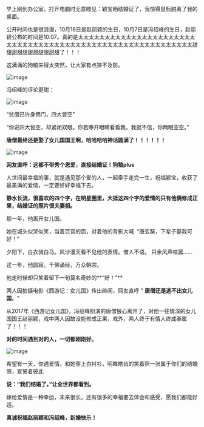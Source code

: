 早上刚到办公室，打开电脑时无意瞟见：颖宝晒结婚证了，我惊得鼠标脱离了我的桌面。 

公开时间也是很浪漫，10月16日是赵丽颖的生日，10月7日是冯绍峰的生日，赵丽颖公布的时间是10:07。真的是太太太太太太太太太太太太太太太太太太太太太太太太太太太太太太太太太太太太太太太太太太太太太太太太太太太太太太太太太甜甜甜甜甜甜甜甜甜甜甜了！！！

这满满的狗粮来得太突然，让大家有点猝不及防。

![image](http://upload-images.jianshu.io/upload_images/6943526-8ba00017939bad79?imageMogr2/auto-orient/strip%7CimageView2/2/w/1240)

冯绍峰的评论更甜：

![image](http://upload-images.jianshu.io/upload_images/6943526-2cb02cd612d56c49?imageMogr2/auto-orient/strip%7CimageView2/2/w/1240)

“贫僧已许身佛门，四大皆空”

“你说四大皆空，却紧闭双眼。你若睁开眼睛看看我，我就不信，你两眼空空。” 

**唐僧最终还是娶了女儿国国王啊，哈哈哈哈神话圆满了！！！！！！** 

![image](http://upload-images.jianshu.io/upload_images/6943526-77b83b18590dbe40?imageMogr2/auto-orient/strip%7CimageView2/2/w/1240)

**网友直呼：这都不带秀个恩爱，直接结婚证！狗粮plus**

人世间最幸福的事，就是遇见那个爱的人，一起牵手走完一生，祝福颖宝，收获了最美满的爱情，一定要好好幸福下去。 

**静水长流，很喜欢的四个字，在明星圈里，大抵这四个字的爱情的只有他俩修成正果，结婚证的照片很夫妻相。**

那一年，他离开女儿国。 

她在城头似哭似笑，当着百官的面，对着他的背影大喊  “唐玄奘，下辈子娶我可好！”  

夕阳下，白衣骑白马。风沙漫天看不见他的表情。僧人不语。 只余风声喧嚣…… 

这一年，他圆寂。千佛诵经，万众朝宗。 

他走时候却只笑着留下一句莫名奇妙的**“好！”**

两人因拍摄电影《西游记：女儿国》传出绯闻，网友直呼 " **唐僧还是逃不出女儿国**。"

从2017年《西游记女儿国》，冯绍峰扮演的唐僧狠心离开了，对他一往情深的女儿国国王赵丽颖，戏中两人因故没能修成正果，戏外，两人终于有情人终成眷属了！！！

**对的时间遇到对的人，一切都刚刚好。**

![image](http://upload-images.jianshu.io/upload_images/6943526-3a24a421420344c5?imageMogr2/auto-orient/strip%7CimageView2/2/w/1240)

希望有一天，你遇爱情。和她穿上白衬衫，明眸皓齿的笑着照一张属于你们的结婚照，宣誓着彼此

**说：“我们结婚了。”让全世界都看到。**

嫁给爱情是一种幸运，未来很长，还有很多的幸福要去体会和感受，愿我们都能好运。 

**真诚祝福赵丽颖和冯绍峰，新婚快乐！**
